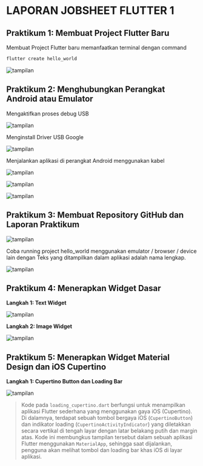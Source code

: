 # LAPORAN JOBSHEET FLUTTER 1

## Praktikum 1: Membuat Project Flutter Baru

Membuat Project Flutter baru memanfaatkan terminal dengan command 
```bash
flutter create hello_world
```
![tampilan](images/01.png)

## Praktikum 2: Menghubungkan Perangkat Android atau Emulator

Mengaktifkan proses debug USB

![tampilan](images/02.png)

Menginstall Driver USB Google

![tampilan](images/03.png)

Menjalankan aplikasi di perangkat Android menggunakan kabel

![tampilan](images/04.png)

![tampilan](images/05.png)

![tampilan](images/06.png)

## Praktikum 3: Membuat Repository GitHub dan Laporan Praktikum

![tampilan](images/07.png)

Coba running project hello_world menggunakan emulator / browser / device lain dengan Teks yang ditampilkan dalam aplikasi adalah nama lengkap.

![tampilan](images/08.png)

## Praktikum 4: Menerapkan Widget Dasar

**Langkah 1: Text Widget**

![tampilan](images/09.png)

**Langkah 2: Image Widget**

![tampilan](images/10.png)

## Praktikum 5: Menerapkan Widget Material Design dan iOS Cupertino


**Langkah 1: Cupertino Button dan Loading Bar**

![tampilan](images/11.png)
> Kode pada `loading_cupertino.dart` berfungsi untuk menampilkan aplikasi Flutter sederhana yang menggunakan gaya iOS (Cupertino). Di dalamnya, terdapat sebuah tombol bergaya iOS (`CupertinoButton`) dan indikator loading (`CupertinoActivityIndicator`) yang diletakkan secara vertikal di tengah layar dengan latar belakang putih dan margin atas. Kode ini membungkus tampilan tersebut dalam sebuah aplikasi Flutter menggunakan `MaterialApp`, sehingga saat dijalankan, pengguna akan melihat tombol dan loading bar khas iOS di layar aplikasi.